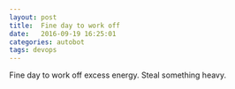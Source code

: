 ```yaml
---
layout: post
title:  Fine day to work off
date:   2016-09-19 16:25:01
categories: autobot
tags: devops
---
```


Fine day to work off excess energy.  Steal something heavy.
